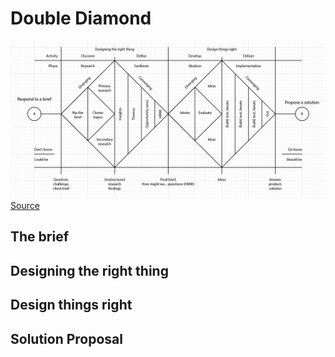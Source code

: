 # Double Diamond
![Double diamond diagram](doublediamond.png)
[Source](https://medium.com/digital-experience-design/how-to-apply-a-design-thinking-hcd-ux-or-any-creative-process-from-scratch-b8786efbf812#.861rskxnx)

## The brief
## Designing the right thing
## Design things right
## Solution Proposal